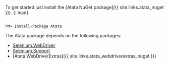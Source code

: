 To get started just install the [Atata NuGet package]({{ site.links.atata_nuget }}).
{:.lead}

<code class="language-nugetpm">
PM> Install-Package Atata
</code>

The Atata package depends on the following packages:

* [Selenium.WebDriver](https://www.nuget.org/packages/Selenium.WebDriver)
* [Selenium.Support](https://www.nuget.org/packages/Selenium.Support)
* [Atata.WebDriverExtras]({{ site.links.atata_webdriverextras_nuget }})